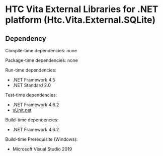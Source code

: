 # HTC Vita External Libraries for .NET platform (Htc.Vita.External.SQLite)

## Dependency

Compile-time dependencies: none

Package-time dependencies: none

Run-time dependencies:

* .NET Framework 4.5
* .NET Standard 2.0

Test-time dependencies:

* .NET Framework 4.6.2
* [xUnit.net](https://xunit.net/)

Build-time dependencies:

* .NET Framework 4.6.2

Build-time Prerequisite (Windows):

* Microsoft Visual Studio 2019
